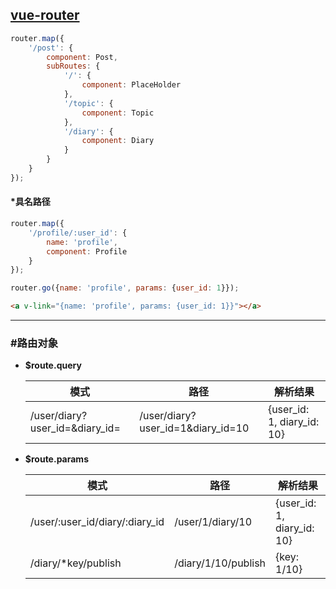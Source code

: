 ## [vue-router](http://router.vuejs.org/zh-cn/index.html) ##

```javascript
router.map({
    '/post': {
        component: Post,
        subRoutes: {
            '/': {
                component: PlaceHolder
            },
            '/topic': {
                component: Topic
            },
            '/diary': {
                component: Diary
            }
        }
    }
});
```

#### *具名路径 ####

```javascript
router.map({
    '/profile/:user_id': {
        name: 'profile',
        component: Profile
    }
});
```
```javascript
router.go({name: 'profile', params: {user_id: 1}});
```
```html
<a v-link="{name: 'profile', params: {user_id: 1}}"></a>
```

*****

### #路由对象 ###
+ __$route.query__

    | 模式 | 路径 | 解析结果 |
    | ------------------------------ | --------------------------------- | -------------------------- |
    | /user/diary?user_id=&diary_id= | /user/diary?user_id=1&diary_id=10 | {user_id: 1, diary_id: 10} |

+ __$route.params__

    | 模式 | 路径 | 解析结果 |
    | ------------------------------ | ------------------- | -------------------------- |
    | /user/:user_id/diary/:diary_id | /user/1/diary/10    | {user_id: 1, diary_id: 10} |
    | /diary/*key/publish            | /diary/1/10/publish | {key: 1/10}                |